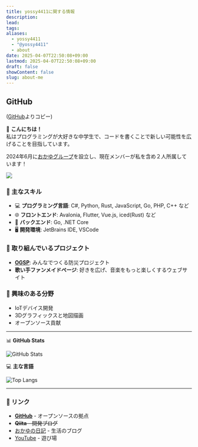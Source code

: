 ```yaml
---
title: yossy4411に関する情報
description: 
lead: 
tags: 
aliases:
  - yossy4411
  - "@yossy4411"
  - about
date: 2025-04-07T22:50:08+09:00
lastmod: 2025-04-07T22:50:08+09:00
draft: false
showContent: false
slug: about-me
---
```

## GitHub
([GitHub](https://github.com/yossy4411/yossy4411/blob/main/README.md?plain=1)よりコピー)

👋 **こんにちは！**  
私はプログラミングが大好きな中学生で、コードを書くことで新しい可能性を広げることを目指しています。

2024年6月に[おかゆグループ](https://github.com/okayugroup)を設立し、現在メンバーが私を含め２人所属しています！

![](https://komarev.com/ghpvc/?username=yossy4411&color=green)

### 💪 主なスキル
- 💻 **プログラミング言語**: C#, Python, Rust, JavaScript, Go, PHP, C++ など
- 🌐 **フロントエンド**: Avalonia, Flutter, Vue.js, iced(Rust) など
- 📡 **バックエンド**: Go, .NET Core
- 🖥️ **開発環境**: JetBrains IDE, VSCode

### 🌟 取り組んでいるプロジェクト
- **[OGSP](https://github.com/okayugroup/ogsp-obsidianote)**: みんなでつくる防災プロジェクト
- **歌い手ファンメイドページ**: 好きを広げ、音楽をもっと楽しくするウェブサイト
  
### 🧠 興味のある分野
- IoTデバイス開発
- 3Dグラフィックスと地図描画
- オープンソース貢献

---

📊 **GitHub Stats**

![GitHub Stats](https://github-readme-stats.vercel.app/api?username=yossy4411&show_icons=true&theme=radical)

💻 **主な言語**

![Top Langs](https://github-readme-stats.vercel.app/api/top-langs/?username=yossy4411&layout=compact&theme=radical)

---
### 🔗 リンク
- [**GitHub**](https://github.com/yossy4411/) - オープンソースの拠点
- ~~**Qiita** - 開発ブログ~~
- [おかゆの日記](https://blog.okayugroup.com) - 生活のブログ
- [YouTube](https://youtube.com/@yossy4411) - 遊び場